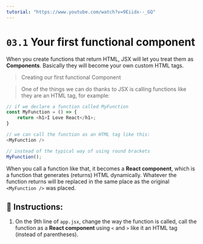 ```yaml
---
tutorial: "https://www.youtube.com/watch?v=9Eiidx--_GQ"
---
```


# `03.1` Your first functional component

When you create functions that return HTML, JSX will let you treat them as **Components**. Basically they will become your own custom HTML tags.

> Creating our first functional Component

> One of the things we can do thanks to JSX is calling functions like they are an HTML tag, for example:

```js
// if we declare a function called MyFunction
const MyFunction = () => {
    return <h1>I Love React</h1>;
}

// we can call the function as an HTML tag like this:
<MyFunction />

// instead of the typical way of using round brackets
MyFunction();
```

When you call a function like that, it becomes a **React component**, which is a function that generates (returns) HTML dynamically. Whatever the function returns will be replaced in the same place as the original `<MyFunction />` was placed.

## 📝 Instructions:

1. On the 9th line of `app.jsx`, change the way the function is called, call the function as a **React component** using `<` and `>` like it an HTML tag (instead of parentheses).
